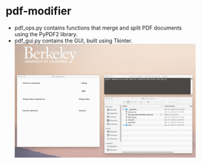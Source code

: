# pdf-modifier
* pdf_ops.py contains functions that merge and split PDF documents using the PyPDF2 library.
* pdf_gui.py contains the GUI, built using Tkinter.
![PDF Ops Demo](PDFdemo.gif)
